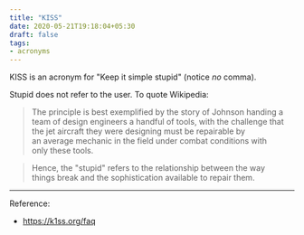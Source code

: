 ```yaml
---
title: "KISS"
date: 2020-05-21T19:18:04+05:30
draft: false
tags:
- acronyms
---
```


KISS is an acronym for "Keep it simple stupid" (notice _no_ comma). 

Stupid does not refer to the user. To quote Wikipedia:
   > The principle is best exemplified by the story of Johnson handing 
     a team of design engineers a handful of tools, with the challenge 
     that the jet aircraft they were designing must be repairable by   
     an average mechanic in the field under combat conditions with     
     only these tools. 

   > Hence, the "stupid" refers to the relationship between the way    
     things break and the sophistication available to repair them.  

---
Reference:
*  https://k1ss.org/faq
